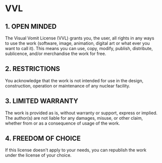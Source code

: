 # VVL





## 1. OPEN MINDED

The Visual Vomit License (VVL) grants you, the user, all rights in any ways to use the work (software, image, animation, digital art or what ever you want to call it).
This means you can use, copy, modify, publish, distribute, sublicence, and/or merchandise the work for free.





## 2. RESTRICTIONS
You acknowledge that the work is not intended for use in the design, construction, operation or maintenance of any nuclear facility.





## 3. LIMITED WARRANTY
The work is provided as is, without warranty or support, express or implied. The author(s) are not liable for any damages, misuse, or other claim, whether from or as a consequence of usage of the work.





## 4. FREEDOM OF CHOICE
If this license doesn't apply to your needs, you can republish the work under the license of your choice.

